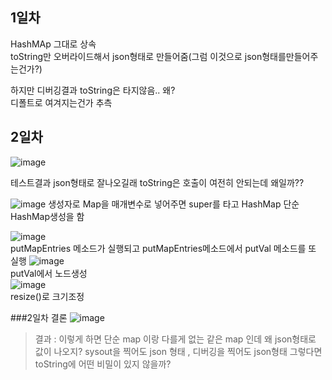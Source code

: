 ## 1일차
HashMAp 그대로 상속  
toString만 오버라이드해서 json형태로 만들어줌(그럼 이것으로 json형태를만들어주는건가?)

하지만 디버깅결과 toString은 타지않음.. 왜?   
디폴트로 여겨지는건가 추측  

## 2일차
![image](https://user-images.githubusercontent.com/97571604/214219506-b518ba70-5ded-4854-81d3-aabc8b9142c3.png)

테스트결과 json형태로 잘나오길래 toString은 호출이 여전히 안되는데 왜일까??

![image](https://user-images.githubusercontent.com/97571604/214220031-91361e4f-8ad4-4826-bb9f-851f4affab09.png)
생성자로 Map을 매개변수로 넣어주면 super를 타고 HashMap 단순 HashMap생성을 함

![image](https://user-images.githubusercontent.com/97571604/214220236-00bc5dd5-efeb-4871-8258-3731f36a946f.png)  
putMapEntries 메소드가 실행되고 putMapEntries메소드에서 putVal 메소드를 또 실행 
![image](https://user-images.githubusercontent.com/97571604/214220579-347831ea-9854-47c6-9392-c870b9dc4fc6.png)  
putVal에서 노드생성   
![image](https://user-images.githubusercontent.com/97571604/214220742-ff7fe81b-7da1-4ad0-8ab7-25008c816fc2.png)    
resize()로 크기조정

###2일차 결론 
![image](https://user-images.githubusercontent.com/97571604/214222045-249cf2bf-f4f8-4443-b168-b8c52ff3f103.png)

> 결과 : 이렇게 하면 단순 map 이랑 다를게 없는 같은 map 인데 왜 json형태로 값이 나오지? 
> sysout을 찍어도 json 형태 , 디버깅을 찍어도 json형태
> 그렇다면 toString에 어떤 비밀이 있지 않을까? 
##

